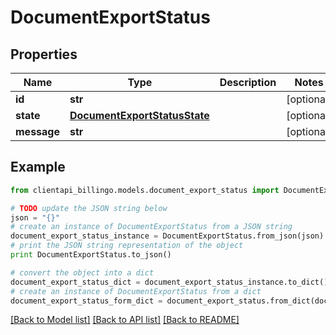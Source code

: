 # DocumentExportStatus


## Properties
Name | Type | Description | Notes
------------ | ------------- | ------------- | -------------
**id** | **str** |  | [optional] 
**state** | [**DocumentExportStatusState**](DocumentExportStatusState.md) |  | [optional] 
**message** | **str** |  | [optional] 

## Example

```python
from clientapi_billingo.models.document_export_status import DocumentExportStatus

# TODO update the JSON string below
json = "{}"
# create an instance of DocumentExportStatus from a JSON string
document_export_status_instance = DocumentExportStatus.from_json(json)
# print the JSON string representation of the object
print DocumentExportStatus.to_json()

# convert the object into a dict
document_export_status_dict = document_export_status_instance.to_dict()
# create an instance of DocumentExportStatus from a dict
document_export_status_form_dict = document_export_status.from_dict(document_export_status_dict)
```
[[Back to Model list]](../README.md#documentation-for-models) [[Back to API list]](../README.md#documentation-for-api-endpoints) [[Back to README]](../README.md)


